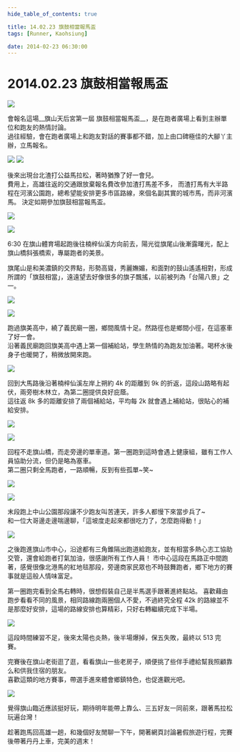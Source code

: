 ```yaml
---
hide_table_of_contents: true

title: 14.02.23 旗鼓相當報馬盃
tags: [Runner, Kaohsiung]

date: 2014-02-23 06:30:00
---
```


2014.02.23 旗鼓相當報馬盃
======================

![](https://lh6.googleusercontent.com/-NoXxfdRv398/Uwr_hxp-I_I/AAAAAAAACP8/WVtY_D0n434/w800-h600-no/140223_Screenshot.png)

會報名這場__旗山天后宮第一屆 旗鼓相當報馬盃__，是在跑者廣場上看到主辦單位和跑友的熱情討論。  
過往經驗，會在跑者廣場上和跑友對話的賽事都不錯，加上由口碑極佳的大腳丫主辦，立馬報名。

![](https://lh3.googleusercontent.com/-tMvF6BAEzlo/Uwr8WTnjUoI/AAAAAAAACMY/OrwtAM06u9g/w800-h553-no/140223_0556-522_%25E6%2597%2597%25E9%25BC%2593%25E7%259B%25B8%25E7%2595%25B6.jpg)
![](https://fbcdn-sphotos-c-a.akamaihd.net/hphotos-ak-ash3/t31/p180x540/1957777_667644359968168_175128963_o.jpg)

後來出現台北渣打公益馬拉松，著時猶豫了好一會兒。  
費用上，高雄往返的交通跟放棄報名費改參加渣打馬差不多，
而渣打馬有大半路程在河濱公園跑，總希望能安排更多市區路線，來個名副其實的城市馬，而非河濱馬。
決定如期參加旗鼓相當報馬盃。

![](https://lh6.googleusercontent.com/-Y78id3Je3dY/Uwr8Wq_DK8I/AAAAAAAACMk/Sc1OsL0AKE0/w800-h553-no/140223_0640-526_%25E6%2597%2597%25E9%25BC%2593%25E7%259B%25B8%25E7%2595%25B6.jpg)

![](https://lh3.googleusercontent.com/-E6wtBnZZRlM/Uwr8WiiuIkI/AAAAAAAACMg/A_dz223T6OI/w800-h553-no/140223_0641-532_%25E6%2597%2597%25E9%25BC%2593%25E7%259B%25B8%25E7%2595%25B6.jpg)

6:30 在旗山體育場起跑後往楠梓仙溪方向前去，陽光從旗尾山後漸露曙光，配上旗山橋斜張橋索，專屬跑者的美景。

旗尾山是和美濃鎮的交界點，形勢高聳，秀麗嫵媚，和面對的鼓山遙遙相對，形成所謂的「旗鼓相當」，遠遠望去好像很多的旗子飄搖，以前被列為「台陽八景」之一。

![](https://lh4.googleusercontent.com/-tlVrDsi7L8A/Uwr8XrMljoI/AAAAAAAACM0/rT9-eqyPRAk/w553-h800-no/140223_0651-537_%25E6%2597%2597%25E9%25BC%2593%25E7%259B%25B8%25E7%2595%25B6.jpg)

![](https://lh5.googleusercontent.com/-qai3biMkdZU/Uwr8YLsubEI/AAAAAAAACNE/s9unR6Yx6Jg/w800-h553-no/140223_0651-539_%25E6%2597%2597%25E9%25BC%2593%25E7%259B%25B8%25E7%2595%25B6.jpg)

跑過旗美高中，繞了義民廟一圈，鄉間風情十足。然路徑也是鄉間小徑，在這塞車了好一會。  
沿著義民廟跑回旗美高中遇上第一個補給站，學生熱情的為跑友加油著。喝杯水後身子也暖開了，稍微放開來跑。

![](https://lh6.googleusercontent.com/-lfN_dUHyags/Uwr8YSxIfdI/AAAAAAAACNA/p3E9HnalpKw/w800-h553-no/140223_0703-544_%25E6%2597%2597%25E9%25BC%2593%25E7%259B%25B8%25E7%2595%25B6.jpg)

回到大馬路後沿著楠梓仙溪左岸上朔約 4k 的距離到 9k 的折返，這段山路略有起伏，兩旁樹木林立，為第二圈提供良好庇蔭。  
這往返 8k 多的距離安排了兩個補給站，平均每 2k 就會遇上補給站，很貼心的補給安排。

![](https://lh4.googleusercontent.com/-mrD7p0-YVVY/Uwr8ZUhsKlI/AAAAAAAACNU/PXymAAfBJX8/w800-h553-no/140223_0801-551_%25E6%2597%2597%25E9%25BC%2593%25E7%259B%25B8%25E7%2595%25B6.jpg)

![](https://lh6.googleusercontent.com/-QM1X1EBsYrk/Uwr8ZpAfG0I/AAAAAAAACNg/EeM2KOEqbYY/w800-h553-no/140223_0803-554_%25E6%2597%2597%25E9%25BC%2593%25E7%259B%25B8%25E7%2595%25B6.jpg)

回程不走旗山橋，而走旁邊的單車道。第一圈跑到這時會遇上健康組，雖有工作人員協助分流，但仍是略為塞車。  
第二圈只剩全馬跑者，一路順暢，反到有些孤單~笑~

![](https://lh5.googleusercontent.com/-Y81yQLTTZIw/Uwr8aJegtEI/AAAAAAAACNc/bLgTNt894W4/w800-h553-no/140223_0835-558_%25E6%2597%2597%25E9%25BC%2593%25E7%259B%25B8%25E7%2595%25B6.jpg)

![](https://lh3.googleusercontent.com/-lIg9PbJff2k/Uwr8cO9t4cI/AAAAAAAACN8/VQeuAJZtENI/w553-h800-no/140223_0843-568_%25E6%2597%2597%25E9%25BC%2593%25E7%259B%25B8%25E7%2595%25B6.jpg)

末段跑上中山公園那段讓不少跑友叫苦連天，許多人都慢下來當步兵了~  
和一位大哥邊走邊喘邊聊，「這坡度走起來都很吃力了，怎麼跑得動！」

![](https://lh3.googleusercontent.com/-09ZQOKTELus/Uwr8c0EjPYI/AAAAAAAACOE/vjF89mDDeaE/w800-h553-no/140223_0856-571_%25E6%2597%2597%25E9%25BC%2593%25E7%259B%25B8%25E7%2595%25B6.jpg)

之後跑進旗山市中心，沿途都有三角錐隔出跑道給跑友，並有相當多熱心志工協助交管，還會給跑者打氣加油，很感謝所有工作人員！
市中心這段在馬路正中間跑著，感覺很像北港馬的紅地毯那段，旁邊商家民眾也不時鼓舞跑者，鄉下地方的賽事就是這般人情味富足。

第一圈跑完看到全馬右轉時，很想假裝自己是半馬選手跟著進終點站。
喜歡藉由跑步看看不同的風景，相同路線跑兩圈個人不愛，不過終究全程 42k 的路線並不是那麼好安排，這場的路線安排也算精彩，只好右轉繼續完成下半場。

![](https://lh3.googleusercontent.com/-3S7gqaK4ZB8/Uwr8dalFFLI/AAAAAAAACOM/Pga4_yisBzw/w553-h800-no/140223_1151-575_%25E6%2597%2597%25E9%25BC%2593%25E7%259B%25B8%25E7%2595%25B6.jpg)

這段時間練習不足，後來太陽也炎熱，後半場爆掉，保五失敗，最終以 513 完賽。

完賽後在旗山老街逛了逛，看看旗山一些老房子，順便挑了些伴手禮給幫我照顧靠么和供我住宿的朋友。  
喜歡這類的地方賽事，帶選手進來體會鄉鎮特色，也促進觀光吧。

![](https://lh6.googleusercontent.com/-_Pshge65oUQ/Uwr8ddPUgyI/AAAAAAAACOQ/jlugEGbfULs/s600-no/140223_1534-578_%25E6%2597%2597%25E9%25BC%2593%25E7%259B%25B8%25E7%2595%25B6.jpg)

覺得旗山臨近應該挺好玩，期待明年能帶上靠么、三五好友一同前來，跟著馬拉松玩遍台灣！

趁著跑馬回高雄一趟，和幾個好友閒聊一下午，開著網頁討論暑假旅遊行程，完賽後帶著丹丹上車，完美的週末！
